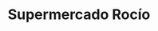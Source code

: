 ---
title: "Supermercado Rocío"
url: /loja-ecuador/supermercado-rocio-alonso-de-mercadillo/
shop: supermercado
---